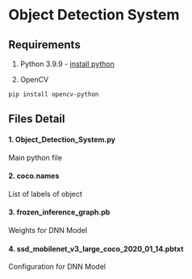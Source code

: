 # Object Detection System
Requirements
-----

1. Python 3.9.9 - [install python](https://www.python.org/downloads/)

2. OpenCV
```
pip install opencv-python
```

Files Detail
-----
#### 1. Object_Detection_System.py
Main python file

#### 2. coco.names
List of labels of object

#### 3. frozen_inference_graph.pb
Weights for DNN Model

#### 4. ssd_mobilenet_v3_large_coco_2020_01_14.pbtxt
Configuration for DNN Model
